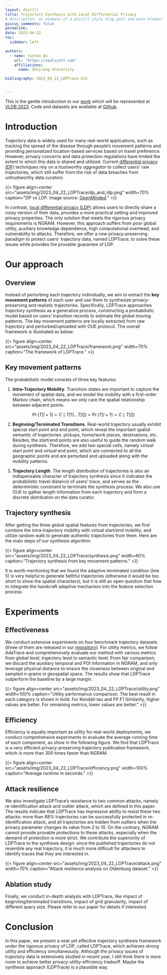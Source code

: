 ```yaml
---
layout: distill
title: Trajectory Synthesis with Local Differential Privacy
# description: an example of a distill-style blog post and main elements
giscus_comments: false
permalink: 
date: 2023-04-22
toc:
  sidebar: left

authors:
  - name: Yuntao Du
    url: "https://zealscott.com"
    affiliations:
      name: Zhejiang University

bibliography: 2023_04_22_LDPTrace.bib


---
```


This is the gentle introduction to our [work](https://arxiv.org/abs/2302.06180) which will be represented at [VLDB 2023](https://vldb.org/2023/). Code and datasets are available at [Github](https://github.com/zealscott/LDPTrace).

# Introduction

Trajectory data is widely used for many real-world applications, such as tracking the spread of the disease through people’s movement patterns and providing personalized location-based services based on travel preference. However, privacy concerns and data protection regulations have limited the extent to which this data is shared and utilized. Current [differential privacy (DP)](https://en.wikipedia.org/wiki/Differential_privacy) techniques rely on a *trustworthy aggregator* to collect users' raw trajectories, which still suffer from the risk of data breaches from untrustworthy data curators.


{{< figure align=center src="assets/img/2023_04_22_LDPTrace/dp_and_ldp.png"  width=70%  caption="DP vs LDP. Image source: [OpenMinded](https://blog.openmined.org/basics-local-differential-privacy-vs-global-differential-privacy/)." >}}


In contrast, [local differential privacy (LDP)](https://en.wikipedia.org/wiki/Local_differential_privacy) allows users to directly share a noisy version of their data, provides a more practical setting and improved privacy properties. The only solution that meets the rigorous privacy requirements is NGRAM<d-cite key="ngram"></d-cite>. However, this approach suffers from poor global utility, auxiliary knowledge dependence, high computational overhead, and vulnerability to attacks. Therefore, we offer a new privacy-preserving paradigm to protect users' trajectory data, named LDPTrace, to solve these issues while provides the provable guarantee of LDP. 

# Our approach


## Overview

Instead of perturbing each trajectory individually, we aim to extract the **key movement patterns** of each user and use them to synthesize privacy-preserving and realistic trajectories. Specifically, LDPTrace approaches trajectory synthesis as a generative process, constructing a probabilistic model based on users’ transition records to estimate the global moving patterns. The key movement patterns are locally extracted from raw trajectory and perturbed/uploaded with OUE<d-cite key="oue"></d-cite> protocol. The overall framework is illustrated as below:


{{< figure align=center src="assets/img/2023_04_22_LDPTrace/framework.png"  width=70%  caption="The framework of LDPTrace." >}}


## Key movement patterns 

The probabilistic model consists of three key features:

1. **Intra-Trajectory Mobility**. Transition states are important to capture the movement of spatial data, and we model the mobility with a first-order Markov chain, which means we only care the spatial relationship between adjacent points.

$$\operatorname{Pr}(T[l+1]=C \mid T[1] \ldots T[l])=\operatorname{Pr}(T[l+1]=C \mid T[l])$$

2. **Beginning/Terminated Transitions**. Real-world trajectory usually exhibit special start point and end point, which reveal the important spatial semantic of trajectories: pickups, home/work places, destinations, etc. Besides, the start/end points are also useful to guide the random walk during synthesis. Therefore, we add two special cells, namely *virtual* start point and *virtual* end point, which are connected to all the geographic points and are perturbed and uploaded along with the mobility patterns.  

3. **Trajectory Length**. The length distribution of trajectories is also an indispensable character of trajectory synthesis since it indicates the probabilistic travel distance of users’ trace, and serves as the deterministic constraint to terminate the synthesis process. We also use OUE to gather length information from each trajectory and form a discrete distribution on the data curator.

## Trajectory synthesis

After getting the three global spatial features from trajectories, we first combine the intra-trajectory mobility with virtual start/end mobility, and utilize random walk to generate authentic trajectories from them. Here are the main steps of our synthesis algorithm:

{{< figure align=center src="assets/img/2023_04_22_LDPTrace/synthesis.png"  width=60%  caption="Trajectory synthesis from key movement patterns." >}}


It is worth mentioning that we found the adaptive terminated condition (line 5) is very helpful to generate faithful trajectories (otherwise it would be too short to show the spatial characters), but it is still an open question that how to integrate the handcraft adaptive mechanism into the feature selection process. 

# Experiments

## Effectiveness

We conduct extensive experiments on four benchmark trajectory datasets (three of them are released in our [repository](https://github.com/zealscott/LDPTrace)). For utility metrics, we follow AdaTrace<d-cite key="adtrace"></d-cite> and comprehensively evaluate our method with various metrics from global level, trajectory level to semantic level. From fair comparison, we discard the auxiliary temporal and POI information in NGRAM, and only leverage physical distance to ensure the closeness between original and sampled n-grams in geospatial space. The results show that LDPTrace outperform the baseline by a large margin.


{{< figure align=center src="assets/img/2023_04_22_LDPTrace/utility.png"  width=100%  caption="Utility performance comparison. The best result in each category is shown in bold. For Kendall-tau and FP F1 Similarity, higher values are better. For remaining metrics, lower values are better." >}}


## Efficiency

Efficiency is equally important as utility for real-world deployments, we conduct comprehensive experiments to evaluate
the average running time of each component, as show in the following figure. We find that LDPTrace is a very efficient privacy-preserving trajectory publication framework, which is more than 300 times faster than NGRAM.

{{< figure align=center src="assets/img/2023_04_22_LDPTrace/efficiency.png"  width=100%  caption="Average runtime in seconds." >}}

## Attack resilience

We also investigate LDPTrace’s resistance to two common attacks, namely re-identification attack and outlier attack, which are defined in this paper<d-cite key="adtrace"></d-cite>. The results indicate that LDPTrace has impressive ability to resist these two attacks: more than 88% trajectories can be successfully protected in re-identification attack, and all trajectories are hidden from outliers when the privacy parameter changes its value from 2 to 10. On the contrary, NGRAM cannot provide provable protections to these attacks, especially when the demand of protection is more strict. We contribute the superiority of LDPTrace to the synthesis design: since the published trajectories do not resemble any real trajectory, it is much more difficult for attackers to identify traces that they are interested in.

{{< figure align=center src="assets/img/2023_04_22_LDPTrace/attack.png"  width=70%  caption="Attack resilience analysis on Oldenburg dataset." >}}



## Ablation study

Finally, we conduct in-depth analysis with LDPTrace, like impact of beginning/terminated transitions, impact of grid granularity, impact of different query size. Please refer to our paper for details if interested.



# Conclusion

In this paper, we present a neat yet effective trajectory synthesis
framework under the rigorous privacy of LDP, called LDPTrace,
which achieves strong utility and efficiency simultaneously. Although the privacy issues of trajectory data is extensively studied in recent year, I still think there is more room to achieve better privacy-utility-efficiency tradeoff. Maybe the synthesis approach (LDPTrace) is a plausible way.